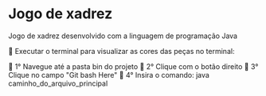 <h1> Jogo de xadrez</h1>

Jogo de xadrez desenvolvido com a linguagem de programação Java

📝 Executar o terminal para visualizar as cores das peças no terminal:

📝 1° Navegue até a pasta bin do projeto
📝 2° Clique com o botão direito
📝 3° Clique no campo "Git bash Here"
📝 4° Insira o comando: java caminho_do_arquivo_principal


